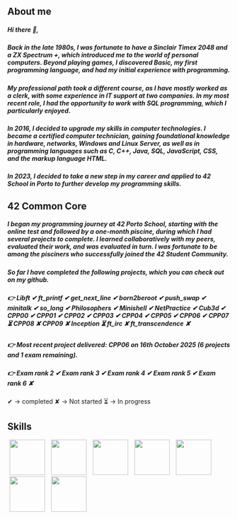 ## <b>About me</b>
##### Hi there 👋,
##### Back in the late 1980s, I was fortunate to have a Sinclair Timex 2048 and a ZX Spectrum +, which introduced me to the world of personal computers. Beyond playing games, I discovered Basic, my first programming language, and had my initial experience with programming.<br>
##### My professional path took a different course, as I have mostly worked as a clerk, with some experience in IT support at two companies. In my most recent role, I had the opportunity to work with SQL programming, which I particularly enjoyed.<br>
##### In 2016, I decided to upgrade my skills in computer technologies. I became a certified computer technician, gaining foundational knowledge in hardware, networks, Windows and Linux Server, as well as in programming languages such as C, C++, Java, SQL, JavaScript, CSS, and the markup language HTML.
##### In 2023, I decided to take a new step in my career and applied to 42 School in Porto to further develop my programming skills.
## <b>42 Common Core</b>
##### I began my programming journey at 42 Porto School, starting with the online test and followed by a one-month piscine, during which I had several projects to complete. I learned collaboratively with my peers, evaluated their work, and was evaluated in turn. I was fortunate to be among the pisciners who successfully joined the 42 Student Community.

##### So far I have completed the following projects, which you can check out on my github. 
##### 👉 Libft ✔ ft_printf ✔ get_next_line ✔ born2beroot ✔ push_swap ✔ minitalk ✔ so_long ✔ Philosophers ✔ Minishell ✔ NetPractice ✔ Cub3d ✔ CPP00 ✔ CPP01 ✔ CPP02 ✔ CPP03 ✔ CPP04 ✔ CPP05 ✔ CPP06 ✔ CPP07 ⏳ CPP08 ✘ CPP09 ✘ Inception ⏳ ft_irc ✘ ft_transcendence ✘
##### 👉 Most recent project delivered: CPP06 on 16th October 2025 (6 projects and 1 exam remaining).
##### 👉 Exam rank 2 ✔ Exam rank 3 ✔ Exam rank 4 ✔ Exam rank 5 ✔ Exam rank 6 ✘
✔ -> completed
✘ -> Not started
⏳ -> In progress 

## <b>Skills</b>
<img src="https://github.com/psergioprt/psergioprt/assets/143582790/914814d2-a87f-4532-85f6-6044e75b7263" width="80" hspace="5"/>
<img src="https://github.com/user-attachments/assets/d8f2096a-3c05-494c-bf8c-616af21cc665" width="80" hspace="5"/>
<img src="https://github.com/psergioprt/psergioprt/assets/143582790/ee9657d2-2a47-48e1-9e21-eacb9db40052" width="80" hspace="5"/>
<img src="https://github.com/psergioprt/psergioprt/assets/143582790/5291d9ba-ce4b-4922-a5e0-c0c9457c4f19" width="80" hspace="5"/>
<img src="https://github.com/psergioprt/psergioprt/assets/143582790/b6a61311-954a-4821-b189-03c1b552cf9a" width="80" hspace="5"/>
<img src="https://github.com/psergioprt/psergioprt/assets/143582790/73655e6a-748e-4b0b-a9e6-a92fd808e3ba" width="80" hspace="5"/>
<img src="https://github.com/psergioprt/psergioprt/assets/143582790/6fd3116e-a5da-4213-aa84-e4f0684c4cd1" width="80" hspace="5"/>


<!--
**psergioprt/psergioprt** is a ✨ _special_ ✨ repository because its `README.md` (this file) appears on your GitHub profile.

Here are some ideas to get you started:

- 🔭 I’m currently working on ...
- 🌱 I’m currently learning ...
- 👯 I’m looking to collaborate on ...
- 🤔 I’m looking for help with ...
- 💬 Ask me about ...
- 📫 How to reach me: ...
- 😄 Pronouns: ...
- ⚡ Fun fact: ...
-->

